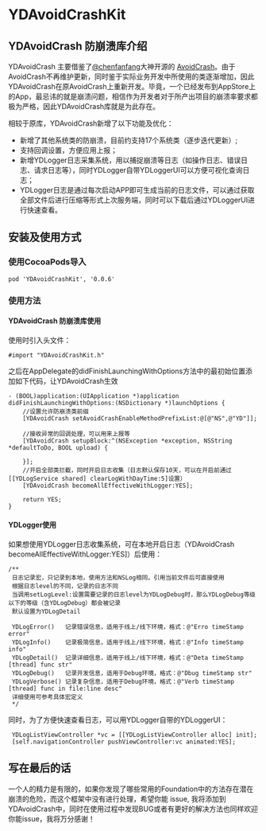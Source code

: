 # YDAvoidCrashKit
## YDAvoidCrash 防崩溃库介绍
YDAvoidCrash 主要借鉴了[@chenfanfang](https://github.com/chenfanfang)大神开源的 [AvoidCrash](https://github.com/chenfanfang/AvoidCrash)。由于AvoidCrash不再维护更新，同时鉴于实际业务开发中所使用的类逐渐增加，因此YDAvoidCrash在原AvoidCrash上重新开发。毕竟，一个已经发布到AppStore上的App，最忌讳的就是崩溃问题，相信作为开发者对于所产出项目的崩溃率要求都极为严格，因此YDAvoidCrash库就是为此存在。

相较于原库，YDAvoidCrash新增了以下功能及优化：

- 新增了其他系统类的防崩溃，目前约支持17个系统类（逐步迭代更新）;
- 支持回调设置，方便应用上报；
- 新增YDLogger日志采集系统，用以捕捉崩溃等日志（如操作日志、错误日志、请求日志等），同时YDLogger自带YDLoggerUI可以方便可视化查询日志；
- YDLogger日志是通过每次启动APP即可生成当前的日志文件，可以通过获取全部文件后进行压缩等形式上次服务端，同时可以下载后通过YDLoggerUI进行快速查看。


## 安装及使用方式
### 使用CocoaPods导入

```
pod 'YDAvoidCrashKit', '0.0.6'
```
### 使用方法

#### YDAvoidCrash 防崩溃库使用

使用时引入头文件：

```
#import "YDAvoidCrashKit.h"
```

之后在AppDelegate的didFinishLaunchingWithOptions方法中的最初始位置添加如下代码，让YDAvoidCrash生效

```
- (BOOL)application:(UIApplication *)application didFinishLaunchingWithOptions:(NSDictionary *)launchOptions {
    //设置允许防崩溃类前缀
    [YDAvoidCrash setAvoidCrashEnableMethodPrefixList:@[@"NS",@"YD"]];
    
    //接收异常的回调处理，可以用来上报等
    [YDAvoidCrash setupBlock:^(NSException *exception, NSString *defaultToDo, BOOL upload) {
            
    }];
    //开启全部类拦截，同时开启日志收集（日志默认保存10天，可以在开启前通过[[YDLogService shared] clearLogWithDayTime:5]设置）
    [YDAvoidCrash becomeAllEffectiveWithLogger:YES];
    
    return YES;
}
```

#### YDLogger使用
如果想使用YDLogger日志收集系统，可在本地开启日志（YDAvoidCrash becomeAllEffectiveWithLogger:YES]）后使用：

```
/**
 日志记录宏，只记录到本地，使用方法和NSLog相同，引用当前文件后可直接使用
 根据日志level的不同，记录的日志不同
 当调用setLogLevel:设置需要记录的日志level为YDLogDebug时，那么YDLogDebug等级以下的等级（含YDLogDebug）都会被记录
 默认设置为YDLogDetail
 
 YDLogError()   记录错误信息，适用于线上/线下环境，格式：@"Erro timeStamp error"
 YDLogInfo()    记录极简信息，适用于线上/线下环境，格式：@"Info timeStamp info"
 YDLogDetail()  记录详细信息，适用于线上/线下环境，格式：@"Deta timeStamp [thread] func str"
 YDLogDebug()   记录开发信息，适用于Debug环境，格式：@"Dbug timeStamp str"
 YDLogVerbose() 记录复杂信息，适用于Debug环境，格式：@"Verb timeStamp [thread] func in file:line desc"
 详细使用可参考具体宏定义
 */
```
同时，为了方便快速查看日志，可以用YDLogger自带的YDLoggerUI：

```
 YDLogListViewController *vc = [[YDLogListViewController alloc] init];
 [self.navigationController pushViewController:vc animated:YES];
```

## 写在最后的话
一个人的精力是有限的，如果你发现了哪些常用的Foundation中的方法存在潜在崩溃的危险，而这个框架中没有进行处理，希望你能 issue, 我将添加到YDAvoidCrash中，同时在使用过程中发现BUG或者有更好的解决方法也同样欢迎你能issue，我将万分感谢！